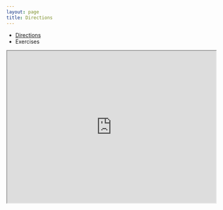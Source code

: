 ```yaml
---
layout: page
title: Directions
---
```

<ul class="breadcrumb">
  <li><a href="directions.md">Directions</a></li>
  <li>Exercises</li>
  </ul>

<iframe width="550" height="400" src="https://prezi.com/p/o2-7sxhzpj7g/embed" webkitallowfullscreen="1" mozallowfullscreen="1" allowfullscreen="1"></iframe> 

